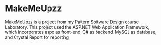 # MakeMeUpzz
MakeMeUpzz is a project from my Pattern Software Design course Laboratory. This project used the ASP.NET Web Application Framework, which incorporates aspx as front-end, C# as backend, MySQL as database, and Crystal Report for reporting
